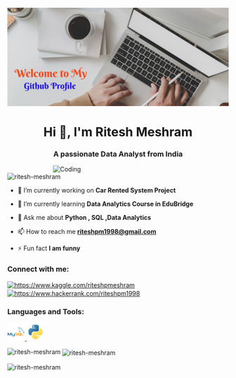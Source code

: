 ![logo](https://github.com/IamHiteshMhatre/IamHiteshMhatre/blob/main/GitHubHeader.png)
<h1 align="center">Hi 👋, I'm Ritesh Meshram</h1>
<h3 align="center">A passionate Data Analyst from India</h3>

<img align="right" alt="Coding" width="400"
     src="https://media.tenor.com/rePDfDWO3XoAAAAd/hacking.gif">

<p align="left"> <img src="https://komarev.com/ghpvc/?username=ritesh-meshram&label=Profile%20views&color=0e75b6&style=flat" alt="ritesh-meshram" /> </p>

- 🔭 I’m currently working on **Car Rented System Project**

- 🌱 I’m currently learning **Data Analytics Course in EduBridge**

- 💬 Ask me about **Python , SQL ,Data Analytics**

- 📫 How to reach me **riteshpm1998@gmail.com**

- ⚡ Fun fact **I am funny**

<h3 align="left">Connect with me:</h3>
<p align="left">
<a href="https://kaggle.com/https://www.kaggle.com/riteshpmeshram" target="blank"><img align="center" src="https://raw.githubusercontent.com/rahuldkjain/github-profile-readme-generator/master/src/images/icons/Social/kaggle.svg" alt="https://www.kaggle.com/riteshpmeshram" height="30" width="40" /></a>
<a href="https://www.hackerrank.com/https://www.hackerrank.com/riteshpm1998" target="blank"><img align="center" src="https://raw.githubusercontent.com/rahuldkjain/github-profile-readme-generator/master/src/images/icons/Social/hackerrank.svg" alt="https://www.hackerrank.com/riteshpm1998" height="30" width="40" /></a>
</p>

<h3 align="left">Languages and Tools:</h3>
<p align="left"> <a href="https://www.mysql.com/" target="_blank" rel="noreferrer"> <img src="https://raw.githubusercontent.com/devicons/devicon/master/icons/mysql/mysql-original-wordmark.svg" alt="mysql" width="40" height="40"/> </a> <a href="https://www.python.org" target="_blank" rel="noreferrer"> <img src="https://raw.githubusercontent.com/devicons/devicon/master/icons/python/python-original.svg" alt="python" width="40" height="40"/> </a> </p>

<p><img align="left" src="https://github-readme-stats.vercel.app/api/top-langs?username=ritesh-meshram&show_icons=true&locale=en&layout=compact" alt="ritesh-meshram" /></p>

<p>&nbsp;<img align="center" src="https://github-readme-stats.vercel.app/api?username=ritesh-meshram&show_icons=true&locale=en" alt="ritesh-meshram" /></p>

<p><img align="center" src="https://github-readme-streak-stats.herokuapp.com/?user=ritesh-meshram&" alt="ritesh-meshram" /></p>


